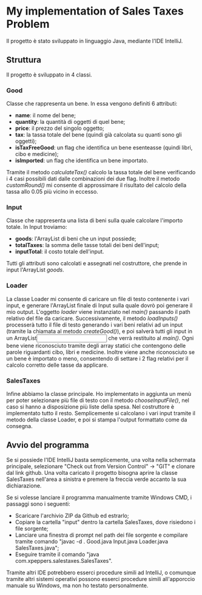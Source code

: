 # My implementation of Sales Taxes Problem
Il progetto è stato sviluppato in linguaggio Java, mediante l'IDE IntelliJ.

## Struttura
Il progetto è sviluppato in 4 classi.

### Good
Classe che rappresenta un bene. In essa vengono definiti 6 attributi: 
- **name**: il nome del bene;
- **quantity**: la quantità di oggetti di quel bene;
- **price**: il prezzo del singolo oggetto;
- **tax**: la tassa totale del bene (quindi già calcolata su quanti sono gli oggetti);
- **isTaxFreeGood**: un flag che identifica un bene esenteasse (quindi libri, cibo e medicine);
- **isImported**: un flag che identifica un bene importato.

Tramite il metodo *calculateTax()* calcolo la tassa totale del bene verificando i 4 casi possibili dati dalle combinazioni dei due flag.
Inoltre il metodo *customRound()* mi consente di approssimare il risultato del calcolo della tassa allo 0.05 più vicino in eccesso. 

### Input
Classe che rappresenta una lista di beni sulla quale calcolare l'importo totale. In Input troviamo:
- **goods**: l'ArrayList di beni che un input possiede;
- **totalTaxes**: la somma delle tasse totali dei beni dell'input;
- **inputTotal**: il costo totale dell'input.

Tutti gli attributi sono calcolati e assegnati nel costruttore, che prende in input l'ArrayList *goods*.

### Loader
La classe Loader mi consente di caricare un file di testo contenente i vari input, e generare l'ArrayList finale di Input sulla quale dovrò poi generare il mio output. 
L'oggetto *loader* viene instanziato nel *main()* passando il path relativo del file da caricare. Successivamente, il metodo *loadInputs()* processerà tutto il file di testo generando i vari beni relativi ad un input (tramite la chiamata al metodo *createGood()*), e poi salverà tutti gli input in un ArrayList<Input> che verrà restituito al *main()*.
Ogni bene viene riconosciuto tramite degli array statici che contengono delle parole riguardanti cibo, libri e medicine. Inoltre viene anche riconosciuto se un bene è importato o meno, consentendo di settare i 2 flag relativi per il calcolo corretto delle tasse da applicare.
  
### SalesTaxes
Infine abbiamo la classe principale. Ho implementato in aggiunta un menù per poter selezionare più file di testo con il metodo *chooseInputFile()*, nel caso si hanno a disposizione più liste della spesa.
Nel costruttore è implementato tutto il resto. Semplicemente si calcolano i vari input tramite il metodo della classe Loader, e poi si stampa l'output formattato come da consegna.

## Avvio del programma
Se si possiede l'IDE IntelliJ basta semplicemente, una volta nella schermata principale, selezionare "Check out from Version Control" -> "GIT" e clonare dal link github. Una volta caricato il progetto bisogna aprire la classe SalesTaxes nell'area a sinistra e premere la freccia verde accanto la sua dichiarazione.

Se si volesse lanciare il programma manualmente tramite Windows CMD, i passaggi sono i seguenti:
- Scaricare l'archivio ZIP da Github ed estrarlo;
- Copiare la cartella "input" dentro la cartella SalesTaxes, dove risiedono i file sorgente;
- Lanciare una finestra di prompt nel path dei file sorgente e compilare tramite comando "javac -d . Good.java Input.java Loader.java SalesTaxes.java";
- Eseguire tramite il comando "java com.xpeppers.salestaxes.SalesTaxes".

Tramite altri IDE potrebbero esserci procedure simili ad IntelliJ, o comunque tramite altri sistemi operativi possono esserci procedure simili all'apporccio manuale su Windows, ma non ho testato personalmente.
